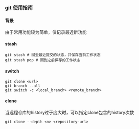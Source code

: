 ### git 使用指南

#### 背景

由于常用功能较为简单，仅记录最近新功能

#### stash

```shell
git stash # 回去最近提交的状态，并保存当前工作状态
git stash pop # 回到之前保存的工作状态
```

#### switch

```shell
git clone <url>
git branch --all
git switch -c <local_branch> <remote_branch>
```

#### clone

当远程仓库的history过于庞大时，可以指定clone包含的history次数

```shell
git clone --depth <n> <repository-url>
```